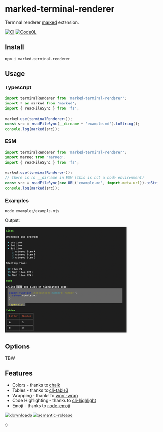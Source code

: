 # marked-terminal-renderer

Terminal renderer [marked](https://github.com/markedjs/marked) extension.

[![CI](https://github.com/ziv/marked-terminal-renderer/actions/workflows/main.yml/badge.svg?branch=main)](https://github.com/ziv/marked-terminal-renderer/actions/workflows/main.yml)
[![CodeQL](https://github.com/ziv/marked-terminal-renderer/actions/workflows/codeql-analysis.yml/badge.svg)](https://github.com/ziv/marked-terminal-renderer/actions/workflows/codeql-analysis.yml)


## Install
```shell
npm i marked-terminal-renderer
```

## Usage
### Typescript
```typescript
import terminalRenderer from 'marked-terminal-renderer';
import * as marked from 'marked';
import { readFileSync } from 'fs';

marked.use(terminalRenderer());
const src = readFileSync(__dirname + 'example.md').toString();
console.log(marked(src));

```

### ESM
```javascript
import terminalRenderer from 'marked-terminal-renderer';
import marked from 'marked';
import { readFileSync } from 'fs';

marked.use(terminalRenderer());
// there is no __dirname in ESM (this is not a node environment)
const src = readFileSync(new URL('example.md', import.meta.url)).toString();
console.log(marked(src));
```

### Examples
```shell
node examples/example.mjs
```
Output:

<img src="examples/example.png" alt="output" width="400">

## Options
TBW

## Features
* Colors - thanks to [chalk](https://github.com/chalk/chalk)
* Tables - thanks to [cli-table3](https://github.com/cli-table/cli-table3)
* Wrapping - thanks to [word-wrap](https://github.com/jonschlinkert/word-wrap)
* Code Highlighting - thanks to [cli-highlight](https://github.com/felixfbecker/cli-highlight)
* Emoji - thanks to [node-emoji](https://github.com/omnidan/node-emoji)


[![downloads](https://badgen.net/npm/dt/marked-terminal-renderer)](https://www.npmjs.com/package/marked-terminal-renderer)
[![semantic-release](https://img.shields.io/badge/%20%20%F0%9F%93%A6%F0%9F%9A%80-semantic--release-e10079.svg)](https://github.com/semantic-release/semantic-release)

:)
